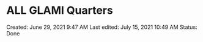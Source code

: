 # ALL GLAMI Quarters

Created: June 29, 2021 9:47 AM
Last edited: July 15, 2021 10:49 AM
Status: Done